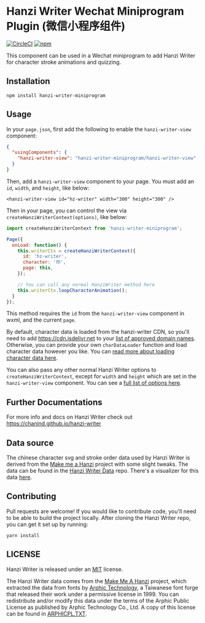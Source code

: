 # Hanzi Writer Wechat Miniprogram Plugin (微信小程序组件)

[![CircleCI](https://img.shields.io/circleci/project/github/chanind/hanzi-writer-miniprogram/master.svg)](https://circleci.com/gh/chanind/hanzi-writer-miniprogram/tree/master)
[![npm](https://img.shields.io/npm/v/hanzi-writer-miniprogram.svg)](https://www.npmjs.com/package/hanzi-writer-miniprogram)

This component can be used in a Wechat miniprogram to add Hanzi Writer for character stroke animations and quizzing.

## Installation

```
npm install hanzi-writer-miniprogram
```

## Usage

In your `page.json`, first add the following to enable the `hanzi-writer-view` component:

```json
{
  "usingComponents": {
    "hanzi-writer-view": "hanzi-writer-miniprogram/hanzi-writer-view"
  }
}
```

Then, add a `hanzi-writer-view` component to your page. You must add an `id`, `width`, and `height`, like below:
```
<hanzi-writer-view id="hz-writer" width="300" height="300" />
```

Then in your page, you can control the view via `createHanziWriterContext(options)`, like below:

```javascript
import createHanziWriterContext from 'hanzi-writer-miniprogram';

Page({
  onLoad: function() {
    this.writerCtx = createHanziWriterContext({
      id: 'hz-writer',
      character: '你',
      page: this,
    });

    // You can call any normal HanziWriter method here
    this.writerCtx.loopCharacterAnimation();
  }
});
```

This method requires the `id` from the `hanzi-writer-view` component in wxml, and the current `page`.

By default, character data is loaded from the hanzi-writer CDN, so you'll need to add https://cdn.jsdelivr.net to your [list of approved domain names](https://developers.weixin.qq.com/miniprogram/dev/framework/ability/network.html). Otherwise, you can provide your own `charDataLoader` function and load character data however you like. You can [read more about loading character data here](https://chanind.github.io/hanzi-writer/docs.html#loading-character-data-link).

You can also pass any other normal Hanzi Writer options to `createHanziWriterContext`, except for `width` and `height` which are set in the `hanzi-writer-view` component. You can see a [full list of options here](https://chanind.github.io/hanzi-writer/docs.html#api-link).

## Further Documentations

For more info and docs on Hanzi Writer check out https://chanind.github.io/hanzi-writer

## Data source

The chinese character svg and stroke order data used by Hanzi Writer is derived from the [Make me a Hanzi](https://github.com/skishore/makemeahanzi) project with some slight tweaks. The data can be found in the [Hanzi Writer Data](https://github.com/chanind/hanzi-writer-data) repo. There's a visualizer for this data [here](https://chanind.github.io/hanzi-writer-data).

## Contributing

Pull requests are welcome! If you would like to contribute code, you'll need to be able to build the project locally. After cloning the Hanzi Writer repo, you can get it set up by running:

```
yarn install
```

## LICENSE

Hanzi Writer is released under an [MIT](https://raw.githubusercontent.com/chanind/hanzi-writer/master/LICENSE) license.

The Hanzi Writer data comes from the [Make Me A Hanzi](https://github.com/skishore/makemeahanzi) project, which extracted the data from fonts by [Arphic Technology](http://www.arphic.com/), a Taiwanese font forge that released their work under a permissive license in 1999. You can redistribute and/or modify this data under the terms of the Arphic Public License as published by Arphic Technology Co., Ltd. A copy of this license can be found in [ARPHICPL.TXT](https://raw.githubusercontent.com/chanind/hanzi-writer-data/master/ARPHICPL.TXT).
